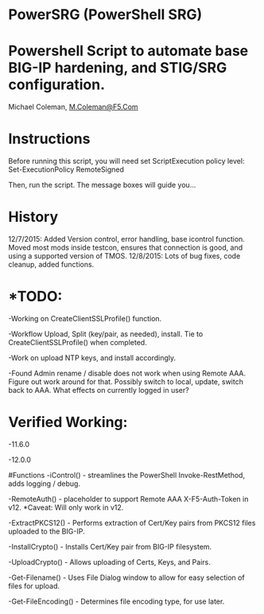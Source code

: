 # PowerSRG (PowerShell SRG)
# Powershell Script to automate base BIG-IP hardening, and STIG/SRG configuration.
 Michael Coleman, M.Coleman@F5.Com
 
# Instructions
Before running this script, you will need set ScriptExecution policy level:
Set-ExecutionPolicy RemoteSigned

Then, run the script.  The message boxes will guide you...

# History
12/7/2015:  Added Version control, error handling, base icontrol function.  Moved most mods inside testcon, ensures that connection is good, and using a supported version of TMOS.
12/8/2015:  Lots of bug fixes, code cleanup, added functions.

# *TODO:

-Working on CreateClientSSLProfile() function.

-Workflow Upload, Split (key/pair, as needed), install.  Tie to CreateClientSSLProfile() when completed.

-Work on upload NTP keys, and install accordingly.

-Found Admin rename / disable does not work when using Remote AAA.  Figure out work around for that. Possibly switch to local, update,
switch back to AAA. What effects on currently logged in user?

# Verified Working:
-11.6.0

-12.0.0

#Functions
-iControl() - streamlines the PowerShell Invoke-RestMethod, adds logging / debug.

-RemoteAuth() - placeholder to support Remote AAA X-F5-Auth-Token in v12. *Caveat:  Will only work in v12.

-ExtractPKCS12() - Performs extraction of Cert/Key pairs from PKCS12 files uploaded to the BIG-IP.

-InstallCrypto() - Installs Cert/Key pair from BIG-IP filesystem.

-UploadCrypto() - Allows uploading of Certs, Keys, and Pairs.

-Get-Filename() - Uses File Dialog window to allow for easy selection of files for upload.

-Get-FileEncoding() - Determines file encoding type, for use later.
